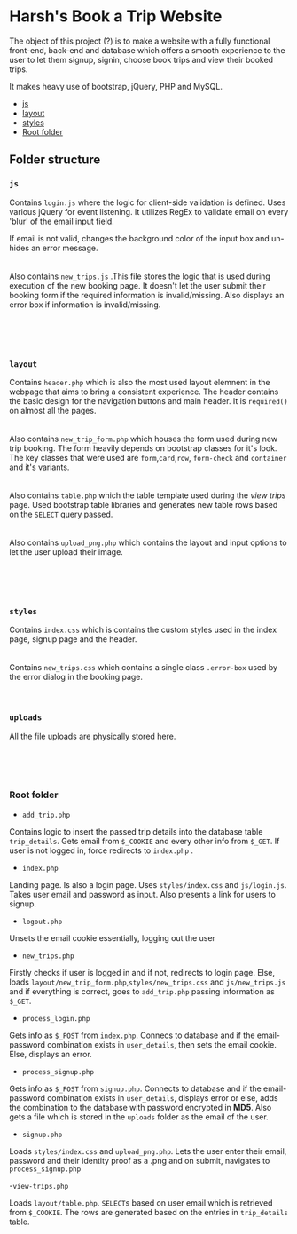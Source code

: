 # Harsh's Book a Trip Website

The object of this project (?) is to make a website with a fully functional front-end, back-end and database which offers a smooth experience to the user to let them signup, signin, choose book trips and view their booked trips.

It makes heavy use of bootstrap, jQuery, PHP and MySQL.

- [js](#js)
- [layout](#layout)
- [styles](#styles)
- [Root folder](#root-folder)

## Folder structure

### `js`

Contains `login.js`
where the logic for client-side validation is defined.
Uses various jQuery for event listening. It utilizes RegEx to validate email on every 'blur' of the email input field.

If email is not valid, changes the background color of the input box and un-hides an error message.
<br/><br/></br>
Also contains `new_trips.js` .This file stores the logic that is used during execution of the new booking page. It doesn't let the user submit their booking form if the required information is invalid/missing. Also displays an error box if information is invalid/missing.
<br/><br><br/></br></br>

### `layout`

Contains `header.php` which is also the most used layout elemnent in the webpage that aims to bring a consistent experience. The header contains the basic design for the navigation buttons and main header. It is `required()` on almost all the pages.
<br/><br/><br/>
Also contains `new_trip_form.php` which houses the form used during new trip booking. The form heavily depends on bootstrap classes for it's look. The key classes that were used are `form`,`card`,`row`, `form-check` and `container` and it's variants.
<br/><br><br/>
Also contains `table.php` which the table template used during the _view trips_ page. Used bootstrap table libraries and generates new table rows based on the `SELECT` query passed.
<br/><br><br/>
Also contains `upload_png.php` which contains the layout and input options to let the user upload their image.
<br/><br><br/></br></br>

### `styles`

Contains `index.css` which is contains the custom styles used in the index page, signup page and the header.
<br/><br><br/>
Contains `new_trips.css` which contains a single class `.error-box` used by the error dialog in the booking page.
<br/><br><br/>

### `uploads`

All the file uploads are physically stored here.

<br/><br><br/>

### Root folder

- `add_trip.php`

Contains logic to insert the passed trip details into the database table `trip_details`. Gets email from `$_COOKIE` and every other info from `$_GET`. If user is not logged in, force redirects to `index.php` .

- `index.php`

Landing page. Is also a login page. Uses `styles/index.css` and `js/login.js`.
Takes user email and password as input. Also presents a link for users to signup.

- `logout.php`

Unsets the email cookie essentially, logging out the user

- `new_trips.php`

Firstly checks if user is logged in and if not, redirects to login page. Else, loads `layout/new_trip_form.php`,`styles/new_trips.css` and `js/new_trips.js` and if everything is correct, goes to `add_trip.php` passing information as `$_GET`.

- `process_login.php`

Gets info as `$_POST` from `index.php`. Connecs to database and if the email-password combination exists in `user_details`, then sets the email cookie. Else, displays an error.

- `process_signup.php`

Gets info as `$_POST` from `signup.php`. Connects to database and if the email-password combination exists in `user_details`, displays error or else, adds the combination to the database with password encrypted in **MD5**.
Also gets a file which is stored in the `uploads` folder as the email of the user.

- `signup.php`

Loads `styles/index.css` and `upload_png.php`. Lets the user enter their email, password and their identity proof as a .png and on submit, navigates to `process_signup.php`

-`view-trips.php`

Loads `layout/table.php`. `SELECT`s based on user email which is retrieved from `$_COOKIE`. The rows are generated based on the entries in `trip_details` table.
